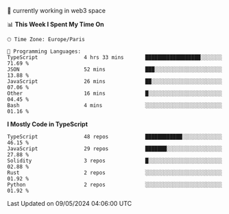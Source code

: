 🔭 currently working in web3 space

<!--START_SECTION:waka-->
📊 **This Week I Spent My Time On** 

```text
🕑︎ Time Zone: Europe/Paris

💬 Programming Languages: 
TypeScript               4 hrs 33 mins       ██████████████████░░░░░░░   71.69 % 
JSON                     52 mins             ███░░░░░░░░░░░░░░░░░░░░░░   13.88 % 
JavaScript               26 mins             ██░░░░░░░░░░░░░░░░░░░░░░░   07.06 % 
Other                    16 mins             █░░░░░░░░░░░░░░░░░░░░░░░░   04.45 % 
Bash                     4 mins              ░░░░░░░░░░░░░░░░░░░░░░░░░   01.16 % 
```

**I Mostly Code in TypeScript** 

```text
TypeScript               48 repos            ████████████░░░░░░░░░░░░░   46.15 % 
JavaScript               29 repos            ███████░░░░░░░░░░░░░░░░░░   27.88 % 
Solidity                 3 repos             █░░░░░░░░░░░░░░░░░░░░░░░░   02.88 % 
Rust                     2 repos             ░░░░░░░░░░░░░░░░░░░░░░░░░   01.92 % 
Python                   2 repos             ░░░░░░░░░░░░░░░░░░░░░░░░░   01.92 % 
```




 Last Updated on 09/05/2024 04:06:00 UTC
<!--END_SECTION:waka-->
